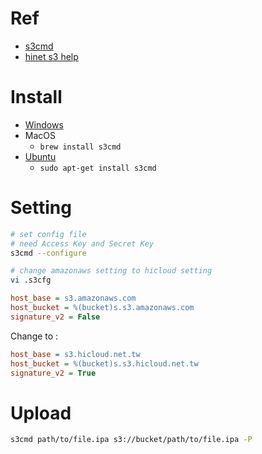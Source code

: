 
# Ref

* [s3cmd](http://s3tools.org/s3cmd)
* [hinet s3 help](http://s3help.cloudbox.hinet.net/index.php/)


# Install

* [Windows](http://s3help.cloudbox.hinet.net/index.php/s3cmd-start)
* MacOS
  * `brew install s3cmd`
* [Ubuntu](http://s3help.cloudbox.hinet.net/index.php/2015-02-12-07-08-03)
  * `sudo apt-get install s3cmd`

# Setting

```bash
# set config file
# need Access Key and Secret Key
s3cmd --configure

# change amazonaws setting to hicloud setting
vi .s3cfg
```

```ini
host_base = s3.amazonaws.com
host_bucket = %(bucket)s.s3.amazonaws.com
signature_v2 = False
```

Change to :

```ini
host_base = s3.hicloud.net.tw
host_bucket = %(bucket)s.s3.hicloud.net.tw
signature_v2 = True
```

# Upload

```bash
s3cmd path/to/file.ipa s3://bucket/path/to/file.ipa -P
```
